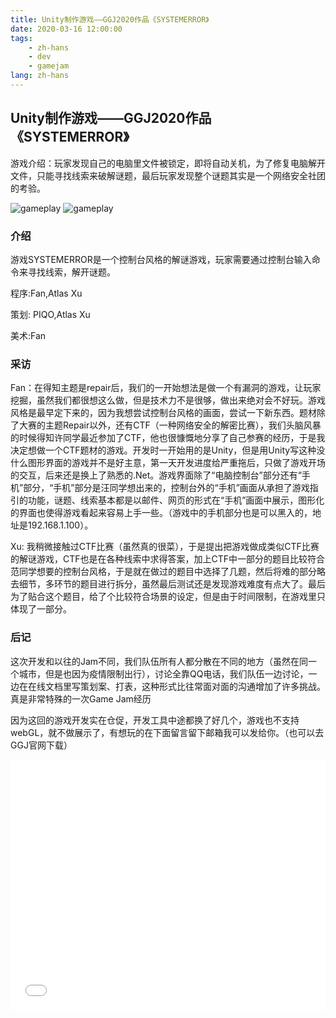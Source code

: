 ```yaml
---
title: Unity制作游戏——GGJ2020作品《SYSTEMERROR》
date: 2020-03-16 12:00:00
tags: 
    - zh-hans
    - dev
    - gamejam
lang: zh-hans
---
```


## Unity制作游戏——GGJ2020作品《SYSTEMERROR》

游戏介绍：玩家发现自己的电脑里文件被锁定，即将自动关机，为了修复电脑解开文件，只能寻找线索来破解谜题，最后玩家发现整个谜题其实是一个网络安全社团的考验。

![gameplay](https://cdn.brightgames.top/wp-content/uploads/2020/03/console-2020_2_2-17_31_02-1024x576.png)
![gameplay](https://cdn.brightgames.top/wp-content/uploads/2020/03/SYSTEMERROR-2020_2_2-17_30_22.png)

### 介绍

游戏SYSTEMERROR是一个控制台风格的解谜游戏，玩家需要通过控制台输入命令来寻找线索，解开谜题。

程序:Fan,Atlas Xu

策划: PIQO,Atlas Xu

美术:Fan

### 采访

Fan：在得知主题是repair后，我们的一开始想法是做一个有漏洞的游戏，让玩家挖掘，虽然我们都很想这么做，但是技术力不是很够，做出来绝对会不好玩。游戏风格是最早定下来的，因为我想尝试控制台风格的画面，尝试一下新东西。题材除了大赛的主题Repair以外，还有CTF（一种网络安全的解密比赛），我们头脑风暴的时候得知许同学最近参加了CTF，他也很慷慨地分享了自己参赛的经历，于是我决定想做一个CTF题材的游戏。开发时一开始用的是Unity，但是用Unity写这种没什么图形界面的游戏并不是好主意，第一天开发进度给严重拖后，只做了游戏开场的交互，后来还是换上了熟悉的.Net。游戏界面除了“电脑控制台”部分还有“手机”部分，“手机”部分是汪同学想出来的，控制台外的“手机”画面从承担了游戏指引的功能，谜题、线索基本都是以邮件、网页的形式在“手机”画面中展示，图形化的界面也使得游戏看起来容易上手一些。（游戏中的手机部分也是可以黑入的，地址是192.168.1.100）。

Xu:   我稍微接触过CTF比赛（虽然真的很菜），于是提出把游戏做成类似CTF比赛的解谜游戏，CTF也是在各种线索中求得答案，加上CTF中一部分的题目比较符合范同学想要的控制台风格，于是就在做过的题目中选择了几题，然后将难的部分略去细节，多环节的题目进行拆分，虽然最后测试还是发现游戏难度有点大了。最后为了贴合这个题目，给了个比较符合场景的设定，但是由于时间限制，在游戏里只体现了一部分。

### 后记

这次开发和以往的Jam不同，我们队伍所有人都分散在不同的地方（虽然在同一个城市，但是也因为疫情限制出行），讨论全靠QQ电话，我们队伍一边讨论，一边在在线文档里写策划案、打表，这种形式比往常面对面的沟通增加了许多挑战。真是非常特殊的一次Game Jam经历

因为这回的游戏开发实在仓促，开发工具中途都换了好几个，游戏也不支持webGL，就不做展示了，有想玩的在下面留言留下邮箱我可以发给你。（也可以去GGJ官网下载）

<iframe src="//player.bilibili.com/player.html?aid=89193578&bvid=BV187411J7XT&cid=152345198&p=1" scrolling="no" border="0" frameborder="no" framespacing="0" allowfullscreen="true" width="100%" height="400px"> </iframe>